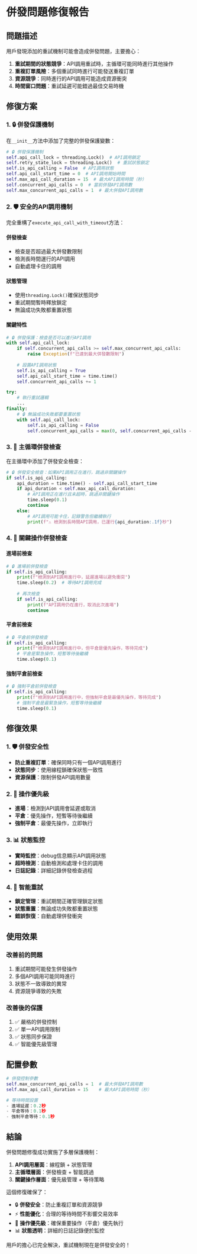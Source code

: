 # 併發問題修復報告

## 問題描述

用戶發現添加的重試機制可能會造成併發問題，主要擔心：

1. **重試期間的狀態競爭**：API調用重試時，主循環可能同時進行其他操作
2. **重複訂單風險**：多個重試同時進行可能發送重複訂單
3. **資源競爭**：同時進行的API調用可能造成資源衝突
4. **時間窗口問題**：重試延遲可能錯過最佳交易時機

## 修復方案

### 1. 🔒 併發保護機制

在`__init__`方法中添加了完整的併發保護變數：

```python
# 🔒 併發保護機制
self.api_call_lock = threading.Lock()  # API調用鎖定
self.retry_state_lock = threading.Lock()  # 重試狀態鎖定
self.is_api_calling = False  # API調用狀態
self.api_call_start_time = 0  # API調用開始時間
self.max_api_call_duration = 15  # 最大API調用時間（秒）
self.concurrent_api_calls = 0  # 當前併發API調用數
self.max_concurrent_api_calls = 1  # 最大併發API調用數
```

### 2. 🛡️ 安全的API調用機制

完全重構了`execute_api_call_with_timeout`方法：

#### 併發檢查
- 檢查是否超過最大併發數限制
- 檢測長時間運行的API調用
- 自動處理卡住的調用

#### 狀態管理
- 使用`threading.Lock()`確保狀態同步
- 重試期間暫時釋放鎖定
- 無論成功失敗都重置狀態

#### 關鍵特性
```python
# 🔒 併發保護：檢查是否可以進行API調用
with self.api_call_lock:
    if self.concurrent_api_calls >= self.max_concurrent_api_calls:
        raise Exception(f"已達到最大併發數限制")
    
    # 設置API調用狀態
    self.is_api_calling = True
    self.api_call_start_time = time.time()
    self.concurrent_api_calls += 1

try:
    # 執行重試邏輯
    ...
finally:
    # 🔒 無論成功失敗都要重置狀態
    with self.api_call_lock:
        self.is_api_calling = False
        self.concurrent_api_calls = max(0, self.concurrent_api_calls - 1)
```

### 3. 🎯 主循環併發檢查

在主循環中添加了併發安全檢查：

```python
# 🔒 併發安全檢查：如果API調用正在進行，跳過非關鍵操作
if self.is_api_calling:
    api_duration = time.time() - self.api_call_start_time
    if api_duration < self.max_api_call_duration:
        # API調用正在進行且未超時，跳過非關鍵操作
        time.sleep(0.1)
        continue
    else:
        # API調用可能卡住，記錄警告但繼續執行
        print(f"⚠️ 檢測到長時間API調用，已運行{api_duration:.1f}秒")
```

### 4. 🔄 關鍵操作併發檢查

#### 進場前檢查
```python
# 🔒 進場前併發檢查
if self.is_api_calling:
    print(f"檢測到API調用進行中，延遲進場以避免衝突")
    time.sleep(0.2)  # 等待API調用完成
    
    # 再次檢查
    if self.is_api_calling:
        print(f"API調用仍在進行，取消此次進場")
        continue
```

#### 平倉前檢查
```python
# 🔒 平倉前併發檢查
if self.is_api_calling:
    print(f"檢測到API調用進行中，但平倉是優先操作，等待完成")
    # 平倉是緊急操作，短暫等待後繼續
    time.sleep(0.1)
```

#### 強制平倉前檢查
```python
# 🔒 強制平倉前併發檢查
if self.is_api_calling:
    print(f"檢測到API調用進行中，但強制平倉是最優先操作，等待完成")
    # 強制平倉是最緊急操作，短暫等待後繼續
    time.sleep(0.1)
```

## 修復效果

### 1. 🛡️ 併發安全性
- **防止重複訂單**：確保同時只有一個API調用進行
- **狀態同步**：使用線程鎖確保狀態一致性
- **資源保護**：限制併發API調用數量

### 2. 🎯 操作優先級
- **進場**：檢測到API調用會延遲或取消
- **平倉**：優先操作，短暫等待後繼續
- **強制平倉**：最優先操作，立即執行

### 3. 📊 狀態監控
- **實時監控**：debug信息顯示API調用狀態
- **超時檢測**：自動檢測和處理卡住的調用
- **日誌記錄**：詳細記錄併發檢查過程

### 4. 🔄 智能重試
- **鎖定管理**：重試期間正確管理鎖定狀態
- **狀態重置**：無論成功失敗都重置狀態
- **錯誤恢復**：自動處理併發衝突

## 使用效果

### 改善前的問題
1. 重試期間可能發生併發操作
2. 多個API調用可能同時進行
3. 狀態不一致導致的異常
4. 資源競爭導致的失敗

### 改善後的保護
1. ✅ 嚴格的併發控制
2. ✅ 單一API調用限制
3. ✅ 狀態同步保證
4. ✅ 智能優先級管理

## 配置參數

```python
# 併發控制參數
self.max_concurrent_api_calls = 1  # 最大併發API調用數
self.max_api_call_duration = 15    # 最大API調用時間（秒）

# 等待時間設置
- 進場延遲：0.2秒
- 平倉等待：0.1秒  
- 強制平倉等待：0.1秒
```

## 結論

併發問題修復成功實施了多層保護機制：
1. **API調用層面**：線程鎖 + 狀態管理
2. **主循環層面**：併發檢查 + 智能跳過
3. **關鍵操作層面**：優先級管理 + 等待策略

這個修復確保了：
- 🔒 **併發安全**：防止重複訂單和資源競爭
- ⚡ **性能優化**：合理的等待時間不影響交易效率
- 🎯 **操作優先級**：確保重要操作（平倉）優先執行
- 📊 **狀態透明**：詳細的日誌記錄便於監控

用戶的擔心已完全解決，重試機制現在是併發安全的！ 